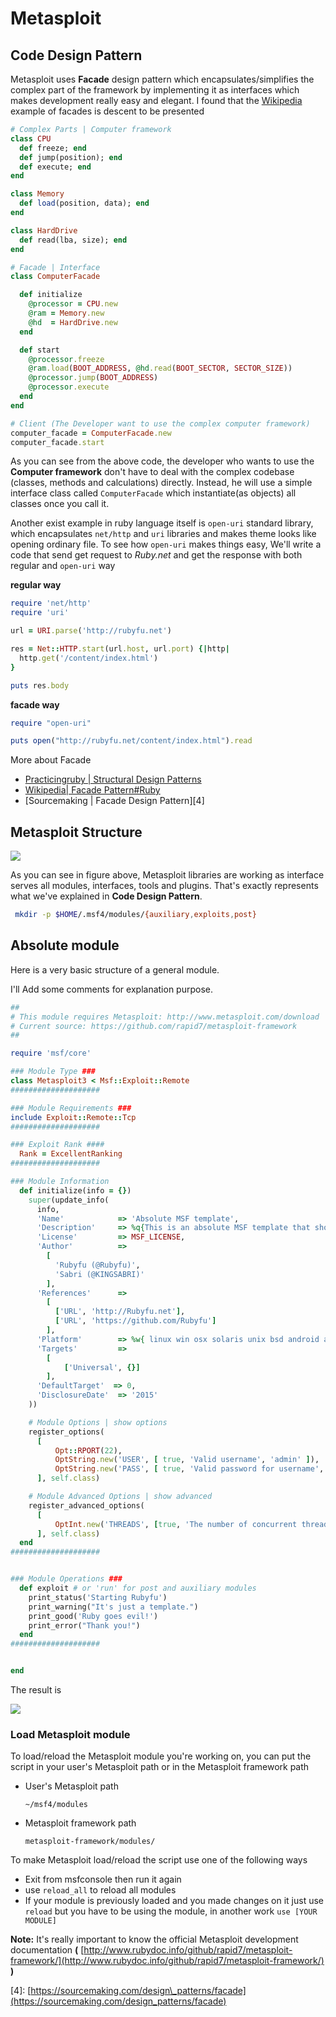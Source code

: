 # Metasploit

## Code Design Pattern

Metasploit uses **Facade** design pattern which encapsulates/simplifies the complex part of the framework by implementing it as interfaces which makes development really easy and elegant. I found that the [Wikipedia](https://en.wikipedia.org/wiki/Facade_pattern#Ruby) example of facades is descent to be presented

```ruby
# Complex Parts | Computer framework 
class CPU 
  def freeze; end
  def jump(position); end
  def execute; end
end

class Memory
  def load(position, data); end
end

class HardDrive
  def read(lba, size); end
end

# Facade | Interface
class ComputerFacade

  def initialize
    @processor = CPU.new
    @ram = Memory.new
    @hd  = HardDrive.new
  end

  def start
    @processor.freeze
    @ram.load(BOOT_ADDRESS, @hd.read(BOOT_SECTOR, SECTOR_SIZE))
    @processor.jump(BOOT_ADDRESS)
    @processor.execute
  end
end

# Client (The Developer want to use the complex computer framework)
computer_facade = ComputerFacade.new
computer_facade.start
```

As you can see from the above code, the developer who wants to use the **Computer framework** don't have to deal with the complex codebase \(classes, methods and calculations\) directly. Instead, he will use a simple interface class called `ComputerFacade` which instantiate\(as objects\) all classes once you call it.

Another exist example in ruby language itself is `open-uri` standard library, which encapsulates `net/http` and `uri` libraries and makes theme looks like opening ordinary file. To see how `open-uri` makes things easy, We'll write a code that send get request to _Ruby.net_ and get the response with both regular and `open-uri` way

**regular way**

```ruby
require 'net/http'
require 'uri'

url = URI.parse('http://rubyfu.net')

res = Net::HTTP.start(url.host, url.port) {|http|
  http.get('/content/index.html')
}

puts res.body
```

**facade way**

```ruby
require "open-uri"

puts open("http://rubyfu.net/content/index.html").read
```

More about Facade

* [Practicingruby \| Structural Design Patterns](https://practicingruby.com/articles/structural-design-patterns)
* [Wikipedia\| Facade Pattern\#Ruby](https://en.wikipedia.org/wiki/Facade_pattern#Ruby)
* \[Sourcemaking \| Facade Design Pattern\]\[4\]

## Metasploit Structure

![](../../.gitbook/assets/msf-struct.png)

As you can see in figure above, Metasploit libraries are working as interface serves all modules, interfaces, tools and plugins. That's exactly represents what we've explained in **Code Design Pattern**.

```bash
 mkdir -p $HOME/.msf4/modules/{auxiliary,exploits,post}
```

## Absolute module

Here is a very basic structure of a general module.

I'll Add some comments for explanation purpose.

```ruby
##
# This module requires Metasploit: http://www.metasploit.com/download
# Current source: https://github.com/rapid7/metasploit-framework
##

require 'msf/core'

### Module Type ###
class Metasploit3 < Msf::Exploit::Remote
####################

### Module Requirements ###
include Exploit::Remote::Tcp
####################

### Exploit Rank ####
  Rank = ExcellentRanking
####################

### Module Information
  def initialize(info = {})
    super(update_info(
      info,
      'Name'            => 'Absolute MSF template',
      'Description'     => %q{This is an absolute MSF template that shows how all modules look like},
      'License'         => MSF_LICENSE,
      'Author'          =>
        [
          'Rubyfu (@Rubyfu)',
          'Sabri (@KINGSABRI)'
        ],
      'References'      =>
        [
          ['URL', 'http://Rubyfu.net'],
          ['URL', 'https://github.com/Rubyfu']
        ],
      'Platform'        => %w{ linux win osx solaris unix bsd android aix},
      'Targets'         =>
        [
            ['Universal', {}]
        ],
      'DefaultTarget'  => 0,
      'DisclosureDate'  => '2015'
    ))

    # Module Options | show options
    register_options(
      [
          Opt::RPORT(22),
          OptString.new('USER', [ true, 'Valid username', 'admin' ]),
          OptString.new('PASS', [ true, 'Valid password for username', 'P@ssw0rd' ]),
      ], self.class)

    # Module Advanced Options | show advanced
    register_advanced_options(
      [
          OptInt.new('THREADS', [true, 'The number of concurrent threads', 5])
      ], self.class)
  end
####################


### Module Operations ###
  def exploit # or 'run' for post and auxiliary modules
    print_status('Starting Rubyfu')
    print_warning("It's just a template.")
    print_good('Ruby goes evil!')
    print_error("Thank you!")
  end
####################


end
```

The result is

![](../../.gitbook/assets/msf_template1.png)

### Load Metasploit module

To load/reload the Metasploit module you're working on, you can put the script in your user's Metasploit path or in the Metasploit framework path

* User's Metasploit path

  ```text
  ~/msf4/modules
  ```

* Metasploit framework path

  ```text
  metasploit-framework/modules/
  ```

To make Metasploit load/reload the script use one of the following ways

* Exit from msfconsole then run it again
* use `reload_all` to reload all modules
* If your module is previously loaded and you made changes on it just use `reload` but you have to be using the module, in another work `use [YOUR MODULE]`

**Note:** It's really important to know the official Metasploit development documentation **\(** [http://www.rubydoc.info/github/rapid7/metasploit-framework/](http://www.rubydoc.info/github/rapid7/metasploit-framework/) **\)**

\[4\]: [https://sourcemaking.com/design\_patterns/facade](https://sourcemaking.com/design_patterns/facade)

